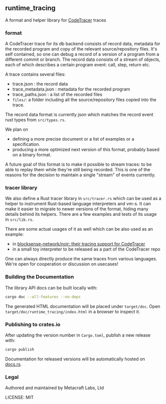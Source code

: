 ## runtime_tracing

A format and helper library for [CodeTracer](https://github.com/metacraft-labs/CodeTracer.git) traces

### format

A CodeTracer trace for its db backend consists of record data, metadata for the recorded program and copy of the relevant source/repository files. 
It's self contained, so one can debug a record of a version of a program from a different commit or branch. 
The record data consists of a stream of objects, each of which describes a certain program event: call, step, return etc.

A trace contains several files:
* trace.json : the record data
* trace_metadata.json : metadata for the recorded program
* trace_paths.json : a list of the recorded files
* `files/`: a folder including all the source/repository files copied into the trace.

The record data format is currently json which matches the record event rust types from `src/types.rs`. 

We plan on 
* defining a more precise document or a list of examples or a specification.
* producing a more optimized next version of this format, probably based on a binary format.

A future goal of this format is to make it possible to stream traces: to be able to replay them while they're still being recorded. 
This is one of the reasons for the decision to maintain a single "stream" of events currently. 

### tracer library

We also define a Rust tracer library in `src/tracer.rs` which can be used as a helper to instrument Rust-based language interpreters and vm-s. 
It can make it easier to migrate to newer versions of the format, hiding many details behind its helpers. 
There are a few examples and tests of its usage in `src/lib.rs`. 

There are some actual usages of it as well which can be also used as an example:
* in [blocksense-network/noir: their tracing support for CodeTracer](https://github.com/blocksense-network/noir/tree/blocksense/tooling/tracer)
* in a small toy interpreter to be released as a part of the CodeTracer repo

One can always directly produce the same traces from various languages. We're open for cooperation or discussion on usecases!

### Building the Documentation

The library API docs can be built locally with:

```bash
cargo doc --all-features --no-deps
```

The generated HTML documentation will be placed under `target/doc`. Open
`target/doc/runtime_tracing/index.html` in a browser to inspect it.

### Publishing to crates.io

After updating the version number in `Cargo.toml`, publish a new release with:

```bash
cargo publish
```

Documentation for released versions will be automatically hosted on
[docs.rs](https://docs.rs/runtime_tracing).

### Legal

Authored and maintained by Metacraft Labs, Ltd

LICENSE: MIT
